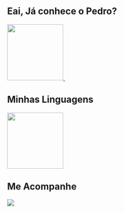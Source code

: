 ## Eai, Já conhece o Pedro?                    
<p align="top">
<a href="https://github.com/pedlusantiago">
  <img height="130em" src="https://github-readme-stats-eight-theta.vercel.app/api?username=pedlusantiago&show_icons=true&&show_icons=true&bg_color=00000000&include_all_commits=true&count_private=true"/>&nbsp;
  </a>
  
## Minhas  Linguagens

<p align="top">
<a href="https://github.com/pedlusantiago">
  <img height="130em" src="https://github-readme-stats-eight-theta.vercel.app/api/top-langs/?username=pedlusantiago&layout=compact&langs_count=8&&show_icons=true&bg_color=00000000&include-all-commits=true&count_private=true"/>
</a>
</p>
  
## Me Acompanhe
    
<div>
      <a href="https://instagram.com/diario.dev_" target="_blank"><img src="https://img.shields.io/badge/-Instagram-%23E4405F?style=for-the-badge&logo=instagram&logoColor=white" target="_blank"></a>
</div>      
